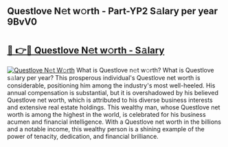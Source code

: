 ## Questlove N𝚎t w𝚘rth - Part-YP2 S𝚊lary per year 9BvV0

# <h2><a href="http://gc26igy.nevu.top/?p=Questlove">🔗 👉🔴 Questlove N𝚎t w𝚘rth - S𝚊lary</a></h2>

[![Questlove N𝚎t W𝚘rth](https://i.imgur.com/Oavwk0R.jpeg)](http://gc26igy.nevu.top/?p=Questlove)
What is Questlove n𝚎t w𝚘rth? What is Questlove s𝚊lary per year?
This prosperous individual's Questlove net worth is considerable, positioning him among the industry's most well-heeled. His annual compensation is substantial, but it is overshadowed by his believed Questlove net worth, which is attributed to his diverse business interests and extensive real estate holdings. This wealthy man, whose Questlove net worth is among the highest in the world, is celebrated for his business acumen and financial intelligence. With a Questlove net worth in the billions and a notable income, this wealthy person is a shining example of the power of tenacity, dedication, and financial brilliance.
